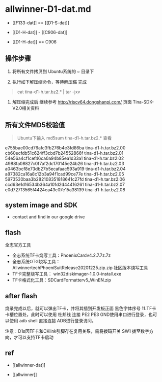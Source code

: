 

# allwinner-D1-dat.md

- [[F133-dat]] == [[D1-S-dat]] 

- [[D1-H-dat]] - [[C906-dat]]

- [[D1-H-dat]] == C906 





## 操作步骤

1. 将所有文件拷贝到 Ubuntu系统的 ~ 目录下

2. 执行如下解压缩命令，等待解压缩 完成

>   cat tina-d1-h.tar.bz2.* | tar -jxv
> 
1. 解压缩完成后 继续参考 http://riscv64.dongshanpi.com/ 页面 Tina-SDK-V2.0相关资料

## 所有文件MD5校验值

> Ubuntu下输入 md5sum tina-d1-h.tar.bz2.* 查看

e755bae00cd76afc3fb276b4e3fd86ba  tina-d1-h.tar.bz2.00
cb60ecfdb51c624ff3cbd7b24552866f  tina-d1-h.tar.bz2.01
54e56a4cf1cef46ca0a94b85ea1d33a1  tina-d1-h.tar.bz2.02
4988fa08827c0f7af2dc170145e24b26  tina-d1-h.tar.bz2.03
a0463bcf8e73db27b5ecafaac593a919  tina-d1-h.tar.bz2.04
a87382ca16a8c12b3a94f1cad99ce77e  tina-d1-h.tar.bz2.05
5973530baa3b282108351818641c27fd  tina-d1-h.tar.bz2.06
ccd63e1d16534b364a101d2d44416261  tina-d1-h.tar.bz2.07
e0d72713565f4424ea43c07e15a38139  tina-d1-h.tar.bz2.08


## system image and SDK 

- contact and find in our google drive 

## flash 

全志官方工具
- 全志系统TF卡烧写工具：PhoenixCardv4.2.7.7z.7z
- 全志系统OTG烧写工具：AllwinnertechPhoeniSuitRelease20201225.zip.zip
社区版本烧写工具
- TF卡完整烧写工具： win32diskimager-1.0.0-install.exe
- TF卡格式化工具：SDCardFormatterv5_WinEN.zip


## after flash 

烧录完成以后，就可以弹出TF卡，并将其插到开发板正面 黑色字体序号 11.TF卡卡槽位置处，此时可以使用 杜邦线 连接 PE2 PE3 GND使用串口进行登录，也可以使用 adb shell 直接连接 ADB进行登录访问。

注意：D1s因TF卡和CKlink引脚存在复用关系，需将拨码开关 SW1 拨至数字方向，才可以支持TF卡启动

## ref 

- [[allwinner-dat]]

- [[allwinner]]